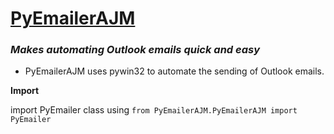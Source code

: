 # <u>PyEmailerAJM</u>
### <i>Makes automating Outlook emails quick and easy</i>

- PyEmailerAJM uses pywin32 to automate the sending of Outlook emails.

<b>Import</b>

import PyEmailer class using `from PyEmailerAJM.PyEmailerAJM import PyEmailer`